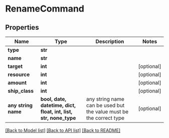# RenameCommand


## Properties
Name | Type | Description | Notes
------------ | ------------- | ------------- | -------------
**type** | **str** |  | 
**name** | **str** |  | 
**target** | **int** |  | [optional] 
**resource** | **int** |  | [optional] 
**amount** | **int** |  | [optional] 
**ship_class** | **int** |  | [optional] 
**any string name** | **bool, date, datetime, dict, float, int, list, str, none_type** | any string name can be used but the value must be the correct type | [optional]

[[Back to Model list]](../README.md#documentation-for-models) [[Back to API list]](../README.md#documentation-for-api-endpoints) [[Back to README]](../README.md)


